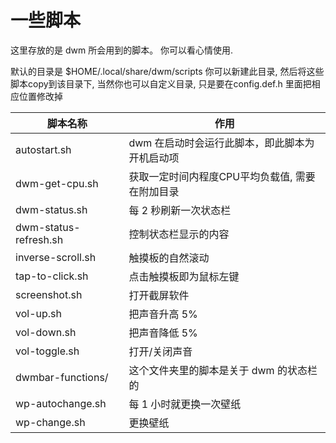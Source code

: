 # 一些脚本

这里存放的是 dwm 所会用到的脚本。
你可以看心情使用. 

默认的目录是 $HOME/.local/share/dwm/scripts
你可以新建此目录, 然后将这些脚本copy到该目录下,
当然你也可以自定义目录,  只是要在config.def.h 里面把相应位置修改掉

| 脚本名称              | 作用                                           |
|-----------------------|------------------------------------------------|
| autostart.sh          | dwm 在启动时会运行此脚本，即此脚本为开机启动项 |
| dwm-get-cpu.sh        | 获取一定时间内程度CPU平均负载值, 需要在附加目录|
| dwm-status.sh         | 每 2 秒刷新一次状态栏                          |
| dwm-status-refresh.sh | 控制状态栏显示的内容                           |
| inverse-scroll.sh     | 触摸板的自然滚动                               |
| tap-to-click.sh       | 点击触摸板即为鼠标左键                         |
| screenshot.sh         | 打开截屏软件                                   |
| vol-up.sh             | 把声音升高 5%                                  |
| vol-down.sh           | 把声音降低 5%                                  |
| vol-toggle.sh         | 打开/关闭声音                                  |
| dwmbar-functions/     | 这个文件夹里的脚本是关于 dwm 的状态栏的        |
| wp-autochange.sh      | 每 1 小时就更换一次壁纸                        |
| wp-change.sh          | 更换壁纸                                       |

